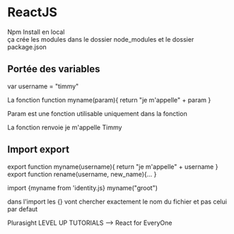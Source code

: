 # ReactJS  
Npm Install en local  
ça crée les modules dans le dossier node_modules et le dossier package.json

## Portée des variables

var username = "timmy"

La fonction
function myname(param){
    return "je m'appelle" + param
}

Param est une fonction utilisable uniquement dans la fonction

La fonction renvoie je m'appelle Timmy


## Import export  

export function myname(username){
    return "je m'appelle" + username
}
export function rename(username, new_name){...
}


import {myname from 'identity.js}
myname("groot")

dans l'import les {} vont chercher exactement le nom du fichier et pas celui par defaut

Plurasight
LEVEL UP TUTORIALS --> React for EveryOne

